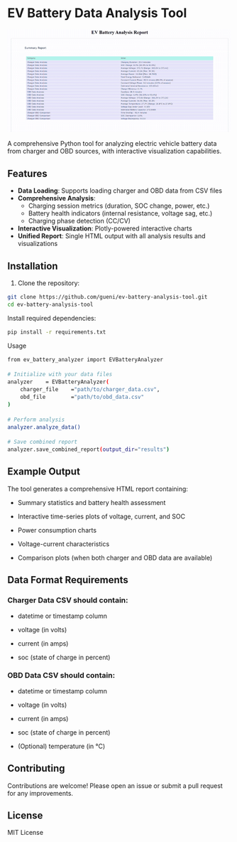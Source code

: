 # EV Battery Data Analysis Tool

![EV Battery Analysis Demo](assets/demo.gif) <!-- Replace with your actual GIF path -->

A comprehensive Python tool for analyzing electric vehicle battery data from charger and OBD sources, with interactive visualization capabilities.

## Features

- **Data Loading**: Supports loading charger and OBD data from CSV files
- **Comprehensive Analysis**:
  - Charging session metrics (duration, SOC change, power, etc.)
  - Battery health indicators (internal resistance, voltage sag, etc.)
  - Charging phase detection (CC/CV)
- **Interactive Visualization**: Plotly-powered interactive charts
- **Unified Report**: Single HTML output with all analysis results and visualizations

## Installation

1. Clone the repository:
```bash
git clone https://github.com/gueni/ev-battery-analysis-tool.git
cd ev-battery-analysis-tool
```
Install required dependencies:

```bash
pip install -r requirements.txt
```

Usage

```bash
from ev_battery_analyzer import EVBatteryAnalyzer

# Initialize with your data files
analyzer    = EVBatteryAnalyzer(
    charger_file    ="path/to/charger_data.csv",
    obd_file        ="path/to/obd_data.csv"
)

# Perform analysis
analyzer.analyze_data()

# Save combined report
analyzer.save_combined_report(output_dir="results")
```

## Example Output

The tool generates a comprehensive HTML report containing:

- Summary statistics and battery health assessment

- Interactive time-series plots of voltage, current, and SOC

- Power consumption charts

- Voltage-current characteristics

- Comparison plots (when both charger and OBD data are available)

## Data Format Requirements
### Charger Data CSV should contain:
- datetime or timestamp column

- voltage (in volts)

- current (in amps)

- soc (state of charge in percent)

### OBD Data CSV should contain:
- datetime or timestamp column

- voltage (in volts)

- current (in amps)

- soc (state of charge in percent)

- (Optional) temperature (in °C)

## Contributing
Contributions are welcome! Please open an issue or submit a pull request for any improvements.

## License

MIT License